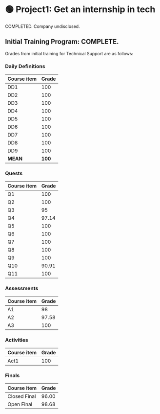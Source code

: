
# 🟢 Project1: Get an internship in tech 
COMPLETED. Company undisclosed.

## Initial Training Program: COMPLETE.

Grades from initial training for Technical Support are as follows:
### Daily Definitions 
| Course item | Grade |
|-|-|
|DD1|100|
|DD2|100|
|DD3|100|
|DD4|100|
|DD5|100|
|DD6|100|
|DD7|100|
|DD8|100|
|DD9|100|
|**MEAN**|**100**|

### Quests
| Course item | Grade |
|-|-|
|Q1|100|
|Q2|100|
|Q3|95|
|Q4|97.14|
|Q5|100|
|Q6|100|
|Q7|100|
|Q8|100|
|Q9|100|
|Q10|90.91|
|Q11|100|

### Assessments
| Course item | Grade |
|-|-|
|A1|98|
|A2|97.58|
|A3|100|

### Activities
| Course item | Grade |
|-|-|
|Act1|100|

### Finals
| Course item | Grade |
|-|-|
|Closed Final|96.00|
|Open Final|98.68|

